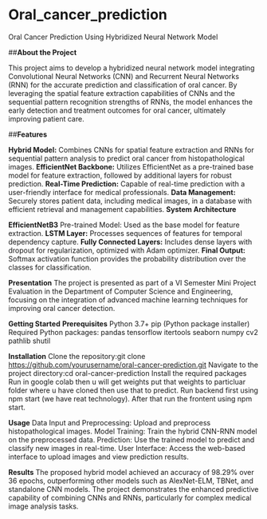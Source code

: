 # Oral_cancer_prediction
Oral Cancer Prediction Using Hybridized Neural Network Model

##**About the Project**

This project aims to develop a hybridized neural network model integrating Convolutional Neural Networks (CNN) and Recurrent Neural Networks (RNN) for the accurate prediction and classification of oral cancer. By leveraging the spatial feature extraction capabilities of CNNs and the sequential pattern recognition strengths of RNNs, the model enhances the early detection and treatment outcomes for oral cancer, ultimately improving patient care.

##**Features**

**Hybrid Model:** Combines CNNs for spatial feature extraction and RNNs for sequential pattern analysis to predict oral cancer from histopathological images.
**EfficientNet Backbone:** Utilizes EfficientNet as a pre-trained base model for feature extraction, followed by additional layers for robust prediction.
**Real-Time Prediction:** Capable of real-time prediction with a user-friendly interface for medical professionals.
**Data Management:** Securely stores patient data, including medical images, in a database with efficient retrieval and management capabilities.
**System Architecture**

**EfficientNetB3** Pre-trained Model: Used as the base model for feature extraction.
**LSTM Layer:** Processes sequences of features for temporal dependency capture.
**Fully Connected Layers:** Includes dense layers with dropout for regularization, optimized with Adam optimizer.
**Final Output:** Softmax activation function provides the probability distribution over the classes for classification.

**Presentation**
The project is presented as part of a VI Semester Mini Project Evaluation in the Department of Computer Science and Engineering, focusing on the integration of advanced machine learning techniques for improving oral cancer detection.

**Getting Started**
**Prerequisites**
Python 3.7+
pip (Python package installer)
Required Python packages:
pandas
tensorflow
itertools
seaborn
numpy
cv2
pathlib
shutil

**Installation**
Clone the repository:git clone https://github.com/yourusername/oral-cancer-prediction.git
Navigate to the project directory:cd oral-cancer-prediction
Install the required packages
Run in google colab then u will get weights put that weights to particluar folder where u have cloned then use that to predict.
Run backend first using npm start (we have reat technology).
After that run the frontent using npm start.

**Usage**
Data Input and Preprocessing: Upload and preprocess histopathological images.
Model Training: Train the hybrid CNN-RNN model on the preprocessed data.
Prediction: Use the trained model to predict and classify new images in real-time.
User Interface: Access the web-based interface to upload images and view prediction results.

**Results**
The proposed hybrid model achieved an accuracy of 98.29% over 36 epochs, outperforming other models such as AlexNet-ELM, TBNet, and standalone CNN models. The project demonstrates the enhanced predictive capability of combining CNNs and RNNs, particularly for complex medical image analysis tasks.


